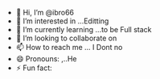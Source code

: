 - 👋 Hi, I’m @ibro66
- 👀 I’m interested in ...Editting
- 🌱 I’m currently learning ...to be Full stack
- 💞️ I’m looking to collaborate on
- 📫 How to reach me ... I Dont no
- 😄 Pronouns: ,..He
- ⚡ Fun fact:

<!---
ibro66/ibro66 is a ✨ special ✨ repository because its `README.md` (this file) appears on your GitHub profile.
You can click the Preview link to take a look at your changes.
--->
